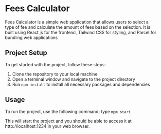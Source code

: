 # Fees Calculator

Fees Calculator is a simple web application that allows users to select a type of fee and calculate the amount of fees based on the selection. It is built using React.js for the frontend, Tailwind CSS for styling, and Parcel for bundling web applications 

## Project Setup

To get started with the project, follow these steps:

1. Clone the repository to your local machine
2. Open a terminal window and navigate to the project directory
3. Run `npm install` to install all necessary packages and dependencies

## Usage

To run the project, use the following command:
type `npm start` 

This will start the project and you should be able to access it at http://localhost:1234 in your web browser.
